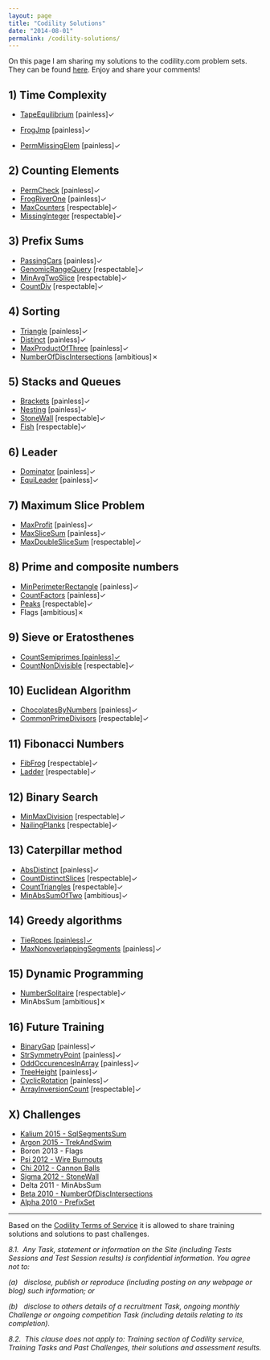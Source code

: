```yaml
---
layout: page
title: "Codility Solutions"
date: "2014-08-01"
permalink: /codility-solutions/
---
```


On this page I am sharing my solutions to the codility.com problem sets. They can be found [here](https://codility.com/programmers/lessons/ "Codility Lessons"). Enjoy and share your comments!

## 1) Time Complexity

- [TapeEquilibrium](http://www.martinkysel.com/codility-tape-equilibrium-solution/ "Codility ‘Tape Equilibrium’ Solution") \[painless\]✓  
    
- [FrogJmp](http://www.martinkysel.com/codility-frogjmp-solution/ "Codility ‘FrogJmp’ Solution") \[painless\]✓
- [PermMissingElem](http://www.martinkysel.com/codility-permmissingelem-solution/ "Codility ‘PermMissingElem’ Solution") \[painless\]✓

## 2) Counting Elements

- [PermCheck](http://www.martinkysel.com/codility-permcheck-solution/ "Codility ‘PermCheck’ Solution") \[painless\]✓
- [FrogRiverOne](http://www.martinkysel.com/codility-frogriverone-solution/ "Codility ‘FrogRiverOne’ Solution") \[painless\]✓
- [MaxCounters](http://www.martinkysel.com/codility-maxcounters-solution/ "Codility ‘MaxCounters’ Solution") \[respectable\]✓
- [MissingInteger](http://www.martinkysel.com/codility-missinginteger-solution/ "Codility ‘MissingInteger’ Solution") \[respectable\]✓

## 3) Prefix Sums

- [PassingCars](http://www.martinkysel.com/codility-passingcars-solution/ "Codility ‘PassingCars’ Solution") \[painless\]✓
- [GenomicRangeQuery](http://www.martinkysel.com/codility-genomicrangequery-solution/ "Codility ‘GenomicRangeQuery’ Solution") \[respectable\]✓
- [MinAvgTwoSlice](http://www.martinkysel.com/codility-minavgtwoslice-solution/ "Codility ‘MinAvgTwoSlice’ Solution") \[respectable\]✓
- [CountDiv](http://www.martinkysel.com/codility-countdiv-solution/ "Codility ‘CountDiv’ Solution") \[respectable\]✓

## 4) Sorting

- [Triangle](http://www.martinkysel.com/codility-triangle-solution/ "Codility ‘Triangle’ Solution") \[painless\]✓
- [Distinct](http://www.martinkysel.com/codility-distinct-solution/ "Codility ‘Distinct’ Solution") \[painless\]✓
- [MaxProductOfThree](http://www.martinkysel.com/codility-maxproductofthree-solution/ "Codility ‘MaxProductOfThree’ Solution") \[painless\]✓
- [NumberOfDiscIntersections](http://www.martinkysel.com/codility-number-of-disc-intersections-2010-beta-solution/) \[ambitious\]✗

## 5) Stacks and Queues

- [Brackets](http://www.martinkysel.com/codility-brackets-solution/ "Codility ‘Brackets’ Solution") \[painless\]✓
- [Nesting](http://www.martinkysel.com/codility-nesting-solution/ "Codility ‘Nesting’ Solution") \[painless\]✓
- [StoneWall](http://www.martinkysel.com/codility-stonewall-solution/ "Codility ‘StoneWall’ Solution") \[respectable\]✓
- [Fish](http://www.martinkysel.com/codility-fish-solution/ "Codility ‘Fish’ Solution") \[respectable\]✓

## 6) Leader

- [Dominator](http://www.martinkysel.com/codility-dominator-solution/ "Codility ‘Dominator’ Solution") \[painless\]✓
- [EquiLeader](http://www.martinkysel.com/codility-equileader-solution/ "Codility ‘EquiLeader’ Solution") \[painless\]✓

## 7) Maximum Slice Problem

- [MaxProfit](http://www.martinkysel.com/codility-maxprofit-solution/ "Codility ‘MaxProfit’ Solution") \[painless\]✓
- [MaxSliceSum](http://www.martinkysel.com/codility-maxslicesum-solution-2/ "Codility ‘MaxSliceSum’ Solution") \[painless\]✓
- [MaxDoubleSliceSum](http://www.martinkysel.com/codility-maxdoubleslicesum-solution/ "Codility ‘MaxDoubleSliceSum’ Solution") \[respectable\]✓

## 8) Prime and composite numbers

- [MinPerimeterRectangle](http://www.martinkysel.com/codility-minperimeterrectangle-solution/ "Min Perimeter Rectangle") \[painless\]✓
- [CountFactors](http://www.martinkysel.com/codility-count-factors-solution/ "Codility 'Count Factors' Solution") \[painless\]✓
- [Peaks](http://www.martinkysel.com/codility-peaks-solution/%20 "Codility 'Peaks' Solution") \[respectable\]✓
- Flags \[ambitious\]✗

## 9) Sieve or Eratosthenes

- [CountSemiprimes \[painless\]✓](http://www.martinkysel.com/codility-countsemiprimes-solution/ "Codility ‘CountSemiprimes’ Solution")
- [CountNonDivisible](http://www.martinkysel.com/codility-countnondivisible-solution/ "Codility ‘CountNonDivisible’ Solution") \[respectable\]✓

## 10) Euclidean Algorithm

- [ChocolatesByNumbers](http://www.martinkysel.com/codility-chocolatesbynumbers-solution/ "Codility ‘ChocolatesByNumbers’ Solution") \[painless\]✓
- [CommonPrimeDivisors](http://www.martinkysel.com/codility-commonprimedivisors-solution/ "Codility ‘CommonPrimeDivisors’ Solution") \[respectable\]✓

## 11) Fibonacci Numbers

- [FibFrog](http://www.martinkysel.com/codility-fibfrog-solution/ "Codility ‘FibFrog’ Solution") \[respectable\]✓
- [Ladder](http://www.martinkysel.com/codility-ladder-solution/ "Codility ‘Ladder’ Solution") \[respectable\]✓

## 12) Binary Search

- [MinMaxDivision](http://www.martinkysel.com/codility-minmaxdivision-solution/ "Codility ‘MinMaxDivision’ Solution") \[respectable\]✓
- [NailingPlanks](http://www.martinkysel.com/codility-nailingplanks-solution/ "Codility ‘NailingPlanks’ Solution") \[respectable\]✓

## 13) Caterpillar method

- [AbsDistinct](http://www.martinkysel.com/codility-absdistinct-solution/ "Codility ‘AbsDistinct’ Solution") \[painless\]✓
- [CountDistinctSlices](http://www.martinkysel.com/codility-countdistinctslices-solution/ "Codility ‘CountDistinctSlices’ Solution") \[respectable\]✓
- [CountTriangles](http://www.martinkysel.com/codility-counttriangles-solution/ "Codility ‘CountTriangles’ Solution") \[respectable\]✓
- [MinAbsSumOfTwo](http://www.martinkysel.com/codility-minabssumoftwo-solution/ "Codility ‘MinAbsSumOfTwo’ Solution") \[ambitious\]✓

## 14) Greedy algorithms

- [TieRopes \[painless\]✓](http://www.martinkysel.com/codility-tieropes-solution/ "Codility ‘TieRopes’ Solution")
- [MaxNonoverlappingSegments](http://www.martinkysel.com/codility-max-nonoverlapping-segments-solution/ "Codility ‘Max Nonoverlapping Segments’ Solution") \[painless\]✓

## 15) Dynamic Programming

- [NumberSolitaire](http://www.martinkysel.com/codility-numbersolitaire-solution/ "Codility ‘NumberSolitaire’ Solution") \[respectable\]✓
- MinAbsSum \[ambitious\]✗

## 16) Future Training

- [BinaryGap](http://www.martinkysel.com/codility-binarygap-solution/ "Codility ‘BinaryGap’ Solution") \[painless\]✓
- [StrSymmetryPoint](http://www.martinkysel.com/codility-str-symmetry-point-solution/ "Codility ‘Str Symmetry Point’ Solution") \[painless\]✓
- [OddOccurencesInArray](http://www.martinkysel.com/codility-oddoccurrencesinarray-solution/ "Codility ‘OddOccurrencesInArray’ Solution") \[painless\]✓
- [TreeHeight](http://www.martinkysel.com/codility-treeheight-solution/ "Codility ‘TreeHeight’ Solution") \[painless\]✓
- [CyclicRotation](http://www.martinkysel.com/codility-cyclicrotation-solution/) \[painless\]✓
- [ArrayInversionCount](http://www.martinkysel.com/codility-arrayinversioncount-solution/ "Codility ‘ArrayInversionCount’ Solution") \[respectable\]✓

## X) Challenges

- [Kalium 2015 - SqlSegmentsSum](http://www.martinkysel.com/codility-sqlsegmentssum-kalium-2015-solution/)
- [Argon 2015 - TrekAndSwim](http://www.martinkysel.com/codility-trekandswim-2015-argon-solution/)
- Boron 2013 - Flags
- [Psi 2012 - Wire Burnouts](http://www.martinkysel.com/codility-wireburnouts-2012-psi-solution/ "Codility ‘WireBurnouts’ 2012 Psi Solution")
- [Chi 2012 - Cannon Balls](http://www.martinkysel.com/codility-cannonballs-2012-chi-solution/)
- [Sigma 2012 - StoneWall](http://www.martinkysel.com/codility-stonewall-solution/ "Codility ‘StoneWall’ Solution")
- Delta 2011 - MinAbsSum
- [Beta 2010 - NumberOfDiscIntersections](http://www.martinkysel.com/codility-number-of-disc-intersections-2010-beta-solution/)
- [Alpha 2010 - PrefixSet](http://www.martinkysel.com/codility-prefixset-2010-alpha-solution/ "Codility ‘PrefixSet’ 2010 Alpha Solution")

* * *

Based on the [Codility Terms of Service](https://codility.com/terms-of-service-for-programmers) it is allowed to share training solutions and solutions to past challenges.

_8.1.  Any Task, statement or information on the Site (including Tests Sessions and Test Session results) is confidential information. You agree not to:_

_(a)   disclose, publish or reproduce (including posting on any webpage or blog) such information; or_

_(b)   disclose to others details of a recruitment Task, ongoing monthly Challenge or ongoing competition Task (including details relating to its completion)._

_8.2.  This clause does not apply to: Training section of Codility service, Training Tasks and Past Challenges, their solutions and assessment results._
